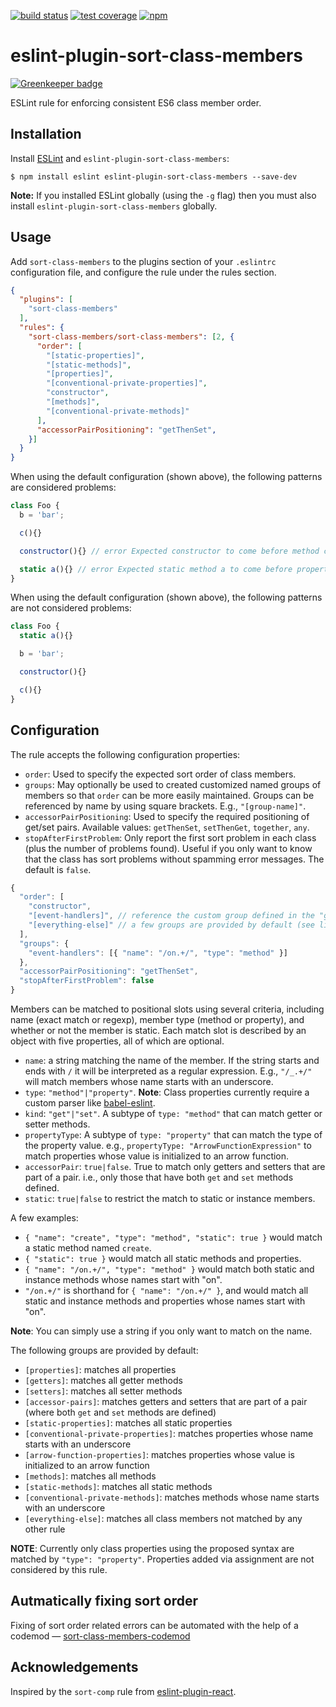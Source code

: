 [![build status][travis-image]][travis-url]
[![test coverage][coveralls-image]][coveralls-url]
[![npm][npm-image]][npm-url]

# eslint-plugin-sort-class-members

[![Greenkeeper badge](https://badges.greenkeeper.io/bryanrsmith/eslint-plugin-sort-class-members.svg)](https://greenkeeper.io/)

ESLint rule for enforcing consistent ES6 class member order.

## Installation

Install [ESLint](http://eslint.org) and `eslint-plugin-sort-class-members`:

```
$ npm install eslint eslint-plugin-sort-class-members --save-dev
```

**Note:** If you installed ESLint globally (using the `-g` flag) then you must also install `eslint-plugin-sort-class-members` globally.

## Usage

Add `sort-class-members` to the plugins section of your `.eslintrc` configuration file, and configure the rule under the rules section.

```json
{
  "plugins": [
    "sort-class-members"
  ],
  "rules": {
    "sort-class-members/sort-class-members": [2, {
      "order": [
        "[static-properties]",
        "[static-methods]",
        "[properties]",
        "[conventional-private-properties]",
        "constructor",
        "[methods]",
        "[conventional-private-methods]"
      ],
      "accessorPairPositioning": "getThenSet",
    }]
  }
}
```

When using the default configuration (shown above), the following patterns are considered problems:

```js
class Foo {
  b = 'bar';

  c(){}

  constructor(){} // error Expected constructor to come before method c

  static a(){} // error Expected static method a to come before property b
}
```

When using the default configuration (shown above), the following patterns are not considered problems:
```js
class Foo {
  static a(){}

  b = 'bar';

  constructor(){}

  c(){}
}
```

## Configuration

The rule accepts the following configuration properties:
* `order`: Used to specify the expected sort order of class members.
* `groups`: May optionally be used to created customized named groups of members so that `order` can be more easily maintained. Groups can be referenced by name by using square brackets. E.g., `"[group-name]"`.
* `accessorPairPositioning`: Used to specify the required positioning of get/set pairs. Available values: `getThenSet`, `setThenGet`, `together`, `any`.
* `stopAfterFirstProblem`: Only report the first sort problem in each class (plus the number of problems found). Useful if you only want to know that the class has sort problems without spamming error messages. The default is `false`.

```js
{
  "order": [
    "constructor",
    "[event-handlers]", // reference the custom group defined in the "groups" property
    "[everything-else]" // a few groups are provided by default (see list below)
  ],
  "groups": {
    "event-handlers": [{ "name": "/on.+/", "type": "method" }]
  },
  "accessorPairPositioning": "getThenSet",
  "stopAfterFirstProblem": false
}
```

Members can be matched to positional slots using several criteria, including name (exact match or regexp), member type (method or property), and whether or not the member is static. Each match slot is described by an object with five properties, all of which are optional.
* `name`: a string matching the name of the member. If the string starts and ends with `/` it will be interpreted as a regular expression. E.g., `"/_.+/"` will match members whose name starts with an underscore.
* `type`: `"method"|"property"`. **Note**: Class properties currently require a custom parser like [babel-eslint](https://github.com/babel/babel-eslint).
* `kind`: `"get"|"set"`. A subtype of `type: "method"` that can match getter or setter methods.
* `propertyType`: A subtype of `type: "property"` that can match the type of the property value. e.g., `propertyType: "ArrowFunctionExpression"` to match properties whose value is initialized to an arrow function.
* `accessorPair`: `true|false`. True to match only getters and setters that are part of a pair. i.e., only those that have both `get` and `set` methods defined.
* `static`: `true|false` to restrict the match to static or instance members.

A few examples:

* `{ "name": "create", "type": "method", "static": true }` would match a static method named `create`.
* `{ "static": true }` would match all static methods and properties.
* `{ "name": "/on.+/", "type": "method" }` would match both static and instance methods whose names start with "on".
* `"/on.+/"` is shorthand for `{ "name": "/on.+/" }`, and would match all static and instance methods and properties whose names start with "on".

**Note**: You can simply use a string if you only want to match on the name.

The following groups are provided by default:
* `[properties]`: matches all properties
* `[getters]`: matches all getter methods
* `[setters]`: matches all setter methods
* `[accessor-pairs]`: matches getters and setters that are part of a pair (where both `get` and `set` methods are defined)
* `[static-properties]`: matches all static properties
* `[conventional-private-properties]`: matches properties whose name starts with an underscore
* `[arrow-function-properties]`: matches properties whose value is initialized to an arrow function
* `[methods]`: matches all methods
* `[static-methods]`: matches all static methods
* `[conventional-private-methods]`: matches methods whose name starts with an underscore
* `[everything-else]`: matches all class members not matched by any other rule

**NOTE**: Currently only class properties using the proposed syntax are matched by `"type": "property"`. Properties added via assignment are not considered by this rule.

## Autmatically fixing sort order
Fixing of sort order related errors can be automated with the help of a codemod — [sort-class-members-codemod](https://github.com/pastelsky/sort-class-members-codemod)

## Acknowledgements
Inspired by the `sort-comp` rule from [eslint-plugin-react](https://github.com/yannickcr/eslint-plugin-react).

[travis-image]: https://img.shields.io/travis/bryanrsmith/eslint-plugin-sort-class-members/master.svg?style=flat-square
[travis-url]: https://travis-ci.org/bryanrsmith/eslint-plugin-sort-class-members
[coveralls-image]: https://img.shields.io/coveralls/bryanrsmith/eslint-plugin-sort-class-members/master.svg?style=flat-square
[coveralls-url]: https://coveralls.io/github/bryanrsmith/eslint-plugin-sort-class-members?branch=master
[npm-image]: https://img.shields.io/npm/v/eslint-plugin-sort-class-members.svg?style=flat-square
[npm-url]: https://www.npmjs.com/package/eslint-plugin-sort-class-members
